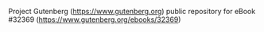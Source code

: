 Project Gutenberg (https://www.gutenberg.org) public repository for eBook #32369 (https://www.gutenberg.org/ebooks/32369)
